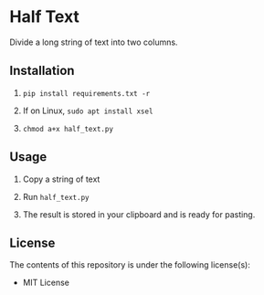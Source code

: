 # Half Text

Divide a long string of text into two columns.

## Installation

1. `pip install requirements.txt -r`

2. If on Linux, `sudo apt install xsel`

3. `chmod a+x half_text.py`

## Usage

1. Copy a string of text

2. Run `half_text.py`

3. The result is stored in your clipboard and is ready for pasting.

## License

The contents of this repository is under the following license(s):

* MIT License